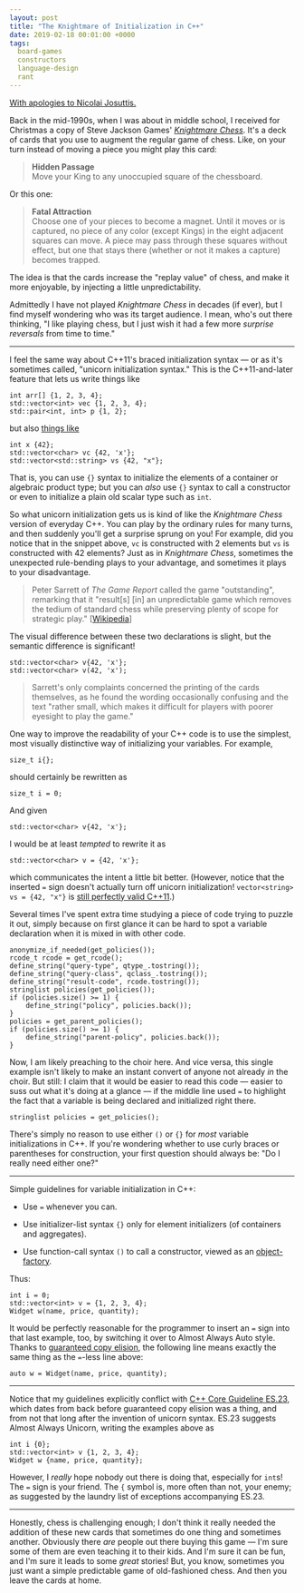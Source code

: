 ```yaml
---
layout: post
title: "The Knightmare of Initialization in C++"
date: 2019-02-18 00:01:00 +0000
tags:
  board-games
  constructors
  language-design
  rant
---
```


[With apologies to Nicolai Josuttis.](https://www.youtube.com/watch?v=7DTlWPgX6zs)

Back in the mid-1990s, when I was about in middle school, I received for Christmas
a copy of Steve Jackson Games' [_Knightmare Chess_](https://amzn.to/2BD4vKw). It's
a deck of cards that you use to augment the regular game of chess. Like, on your turn
instead of moving a piece you might play this card:

> <b>Hidden Passage</b>  
> Move your King to any unoccupied square of the chessboard.

Or this one:

> <b>Fatal Attraction</b>  
> Choose one of your pieces to become a magnet.
> Until it moves or is captured, no piece of any color (except Kings)
> in the eight adjacent squares can move. A piece may pass through
> these squares without effect, but one that stays there (whether or
> not it makes a capture) becomes trapped.

The idea is that the cards increase the "replay value" of chess, and make it more
enjoyable, by injecting a little unpredictability.

Admittedly I have not played _Knightmare Chess_ in decades (if ever), but I find myself
wondering who was its target audience. I mean, who's out there thinking, "I like playing
chess, but I just wish it had a few more _surprise reversals_ from time to time."

----

I feel the same way about C++11's braced initialization syntax — or as it's sometimes
called, "unicorn initialization syntax." This is the C++11-and-later feature that lets us
write things like

    int arr[] {1, 2, 3, 4};
    std::vector<int> vec {1, 2, 3, 4};
    std::pair<int, int> p {1, 2};

but also [things like](https://wandbox.org/permlink/6a8p1C8fun5EOY00)

    int x {42};
    std::vector<char> vc {42, 'x'};
    std::vector<std::string> vs {42, "x"};

That is, you can use `{}` syntax to initialize the elements of a container or algebraic
product type; but you can _also_ use `{}` syntax to call a constructor or even to initialize
a plain old scalar type such as `int`.

So what unicorn initialization gets us is kind of like the _Knightmare Chess_ version of
everyday C++. You can play by the ordinary rules for many turns, and then suddenly you'll
get a surprise sprung on you! For example, did you notice that in the snippet above, `vc`
is constructed with 2 elements but `vs` is constructed with 42 elements? Just as in
_Knightmare Chess_, sometimes the unexpected rule-bending plays to your advantage, and
sometimes it plays to your disadvantage.

> Peter Sarrett of _The Game Report_ called the game "outstanding", remarking that it
> "result[s] [in] an unpredictable game which removes the tedium of standard chess while
> preserving plenty of scope for strategic play." [[Wikipedia](https://en.wikipedia.org/wiki/Knightmare_Chess)]

The visual difference between these two declarations is slight, but the semantic difference
is significant!

    std::vector<char> v{42, 'x'};
    std::vector<char> v(42, 'x');

> Sarrett's only complaints concerned the printing of the cards themselves, as he found
> the wording occasionally confusing and the text "rather small, which makes it difficult
> for players with poorer eyesight to play the game."

One way to improve the readability of your C++ code is to use the simplest, most visually
distinctive way of initializing your variables. For example,

    size_t i{};

should certainly be rewritten as

    size_t i = 0;

And given

    std::vector<char> v{42, 'x'};

I would be at least _tempted_ to rewrite it as

    std::vector<char> v = {42, 'x'};

which communicates the intent a little bit better. (However, notice that the inserted `=` sign
doesn't actually turn off unicorn initialization! `vector<string> vs = {42, "x"}` is [still
perfectly valid C++11](https://wandbox.org/permlink/WW5f8jBUynAXRxX8).)

Several times I've spent extra time studying a piece of code trying to puzzle it out,
simply because on first glance it can be hard to spot a variable declaration when it is mixed
in with other code.

    anonymize_if_needed(get_policies());
    rcode_t rcode = get_rcode();
    define_string("query-type", qtype_.tostring());
    define_string("query-class", qclass_.tostring());
    define_string("result-code", rcode.tostring());
    stringlist policies(get_policies());
    if (policies.size() >= 1) {
        define_string("policy", policies.back());
    }
    policies = get_parent_policies();
    if (policies.size() >= 1) {
        define_string("parent-policy", policies.back());
    }

Now, I am likely preaching to the choir here. And vice versa, this single example isn't
likely to make an instant convert of anyone not already _in_ the choir.
But still: I claim that it would be easier to read this code — easier to suss out what it's
doing at a glance — if the middle line used `=` to highlight the fact that a variable is
being declared and initialized right there.

    stringlist policies = get_policies();

There's simply no reason to use either `()` or `{}` for _most_ variable initializations in C++.
If you're wondering whether to use curly braces or parentheses for construction, your
first question should always be: "Do I really need either one?"

----

Simple guidelines for variable initialization in C++:

- Use `=` whenever you can.

- Use initializer-list syntax `{}` only for element initializers (of containers and aggregates).

- Use function-call syntax `()` to call a constructor, viewed as an [object-factory](/blog/2018/06/21/factory-vs-conversion/).

Thus:

    int i = 0;
    std::vector<int> v = {1, 2, 3, 4};
    Widget w(name, price, quantity);

It would be perfectly reasonable for the programmer to insert an `=` sign
into that last example, too, by switching it over to Almost Always Auto style. Thanks to
[guaranteed copy elision](https://blog.tartanllama.xyz/guaranteed-copy-elision/),
the following line means exactly the same thing as the `=`-less line above:

    auto w = Widget(name, price, quantity);

----

Notice that my guidelines explicitly conflict with
[C++ Core Guideline ES.23](https://github.com/isocpp/CppCoreGuidelines/blob/master/CppCoreGuidelines.md#Res-list),
which dates from back before guaranteed copy elision was a thing, and from not that long
after the invention of unicorn syntax. ES.23 suggests Almost Always Unicorn,
writing the examples above as

    int i {0};
    std::vector<int> v {1, 2, 3, 4};
    Widget w {name, price, quantity};

However, I _really_ hope nobody out there is doing that, especially for `int`s!
The `=` sign is your friend. The `{` symbol is, more often than not, your enemy;
as suggested by the laundry list of exceptions accompanying ES.23.

----

Honestly, chess is challenging enough; I don't think it really needed the addition of
these new cards that sometimes do one thing and sometimes another. Obviously there
_are_ people out there buying this game — I'm sure some of them are even teaching it to
their kids. And I'm sure it can be fun, and I'm sure it leads to some _great_
stories! But, you know, sometimes you just want a simple predictable game of
old-fashioned chess. And then you leave the cards at home.
